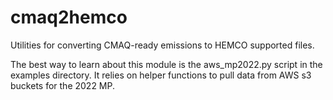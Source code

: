 # cmaq2hemco

Utilities for converting CMAQ-ready emissions to HEMCO supported files.

The best way to learn about this module is the aws_mp2022.py script in the
examples directory. It relies on helper functions to pull data from AWS s3
buckets for the 2022 MP.